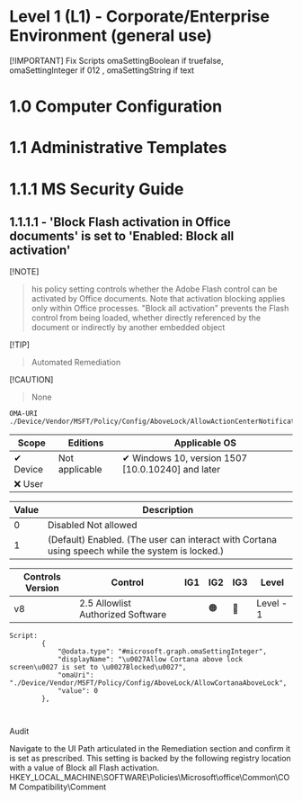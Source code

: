 # Level 1 (L1) - Corporate/Enterprise Environment (general use)

[!IMPORTANT]
Fix Scripts omaSettingBoolean if truefalse, omaSettingInteger if 012 , omaSettingString if text

# 1.0 Computer Configuration

# 1.1 Administrative Templates

# 1.1.1 MS Security Guide

## 1.1.1.1 - 'Block Flash activation in Office documents' is set to 'Enabled: Block all activation' 

[!NOTE]
>his policy setting controls whether the Adobe Flash control can be activated by Office 
documents. Note that activation blocking applies only within Office processes. 
"Block all activation" prevents the Flash control from being loaded, whether directly 
referenced by the document or indirectly by another embedded object

[!TIP]
>Automated Remediation

[!CAUTION]
>None 

```
OMA-URI
./Device/Vendor/MSFT/Policy/Config/AboveLock/AllowActionCenterNotifications
```
|Scope | Editions| Applicable OS |
|---|---|---|
|✔ Device|Not applicable|✔ Windows 10, version 1507 [10.0.10240] and later|
|❌ User|||

|Value|Description| 
|---|---|
|0| Disabled Not allowed|
|1|(Default) Enabled. (The user can interact with Cortana using speech while the system is locked.)|

|Controls Version|Control|IG1|IG2|IG3|Level|
|---|---|---|---|---|---|
|v8|2.5 Allowlist Authorized Software||:orange_circle:|:large_blue_circle:|Level - 1|


```
Script:
        {
            "@odata.type": "#microsoft.graph.omaSettingInteger",
            "displayName": "\u0027Allow Cortana above lock screen\u0027 is set to \u0027Blocked\u0027",
            "omaUri": "./Device/Vendor/MSFT/Policy/Config/AboveLock/AllowCortanaAboveLock",
            "value": 0
        },
```


```


```
Audit

Navigate to the UI Path articulated in the Remediation section and confirm it is set as 
prescribed. This setting is backed by the following registry location with a value of Block 
all Flash activation. 
HKEY_LOCAL_MACHINE\SOFTWARE\Policies\Microsoft\office\Common\COM 
Compatibility\Comment

```